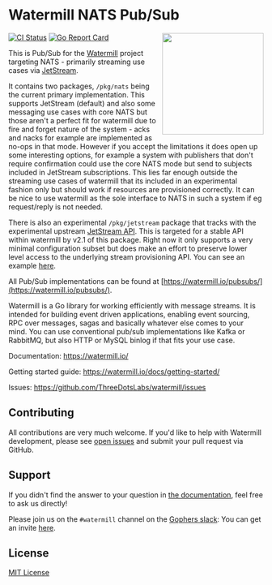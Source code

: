 # Watermill NATS Pub/Sub
<img align="right" width="200" src="https://threedots.tech/watermill-io/watermill-logo.png">

[![CI Status](https://github.com/ThreeDotsLabs/watermill-nats/actions/workflows/master.yml/badge.svg)](https://github.com/ThreeDotsLabs/watermill-nats/actions/workflows/master.yml)
[![Go Report Card](https://goreportcard.com/badge/github.com/ThreeDotsLabs/watermill-nats)](https://goreportcard.com/report/github.com/ThreeDotsLabs/watermill-nats)

This is Pub/Sub for the [Watermill](https://watermill.io/) project targeting NATS - primarily streaming use cases via
[JetStream](https://docs.nats.io/nats-concepts/jetstream).

It contains two packages, `/pkg/nats` being the current primary implementation.  This supports JetStream
(default) and also some messaging use cases with core NATS but those aren't a perfect fit for watermill due
to fire and forget nature of the system - acks and nacks for example are implemented as no-ops in that mode.
However if you accept the limitations it does open up some interesting options, for example a system with
publishers that don't require confirmation could use the core NATS mode but send to subjects included in JetStream
subscriptions.  This lies far enough outside the streaming use cases of watermill that its included in an
experimental fashion only but should work if resources are provisioned correctly.  It can be nice to use watermill
as the sole interface to NATS in such a system if eg request/reply is not needed.

There is also an experimental `/pkg/jetstream` package that tracks with the experimental upstream
[JetStream API](https://github.com/nats-io/nats.go/blob/main/jetstream/README.md).  This is targeted for a
stable API within watermill by v2.1 of this package.  Right now it only supports a very minimal configuration
subset but does make an effort to preserve lower level access to the underlying stream provisioning API.  You can
see an example [here](./_examples/jetstream_new.go).

All Pub/Sub implementations can be found at [https://watermill.io/pubsubs/](https://watermill.io/pubsubs/).

Watermill is a Go library for working efficiently with message streams. It is intended
for building event driven applications, enabling event sourcing, RPC over messages,
sagas and basically whatever else comes to your mind. You can use conventional pub/sub
implementations like Kafka or RabbitMQ, but also HTTP or MySQL binlog if that fits your use case.


Documentation: https://watermill.io/

Getting started guide: https://watermill.io/docs/getting-started/

Issues: https://github.com/ThreeDotsLabs/watermill/issues

## Contributing

All contributions are very much welcome. If you'd like to help with Watermill development,
please see [open issues](https://github.com/ThreeDotsLabs/watermill/issues?utf8=%E2%9C%93&q=is%3Aissue+is%3Aopen+)
and submit your pull request via GitHub.

## Support

If you didn't find the answer to your question in [the documentation](https://watermill.io/), feel free to ask us directly!

Please join us on the `#watermill` channel on the [Gophers slack](https://gophers.slack.com/): You can get an invite [here](https://gophersinvite.herokuapp.com/).

## License

[MIT License](./LICENSE)
